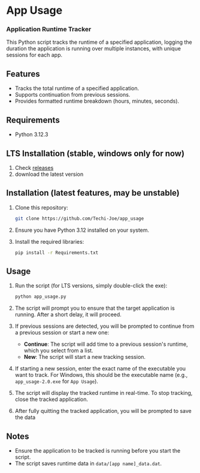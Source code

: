 # App Usage
### Application Runtime Tracker

This Python script tracks the runtime of a specified application, logging the duration the application is running over multiple instances, with unique sessions for each app.

## Features

- Tracks the total runtime of a specified application.
- Supports continuation from previous sessions.
- Provides formatted runtime breakdown (hours, minutes, seconds).

## Requirements

- Python 3.12.3

## LTS Installation (stable, windows only for now)

1. Check [releases](https://github.com/Techi-Joe/app_usage/releases)
2. download the latest version

## Installation (latest features, may be unstable)

1. Clone this repository:
    ```sh
    git clone https://github.com/Techi-Joe/app_usage
    ```

2. Ensure you have Python 3.12 installed on your system.
3. Install the required libraries:
    ```sh
    pip install -r Requirements.txt
    ```

## Usage

1. Run the script (for LTS versions, simply double-click the exe):
    ```sh
    python app_usage.py
    ```

2. The script will prompt you to ensure that the target application is running. After a short delay, it will proceed.

3. If previous sessions are detected, you will be prompted to continue from a previous session or start a new one:
    - **Continue**: The script will add time to a previous session's runtime, which you select from a list.
    - **New**: The script will start a new tracking session.

4. If starting a new session, enter the exact name of the executable you want to track. For Windows, this should be the executable name (e.g., `app_usage-2.0.exe` for `App Usage`).

5. The script will display the tracked runtime in real-time. To stop tracking, close the tracked application.

6. After fully quitting the tracked application, you will be prompted to save the data


## Notes

- Ensure the application to be tracked is running before you start the script.
- The script saves runtime data in `data/[app name]_data.dat`.
